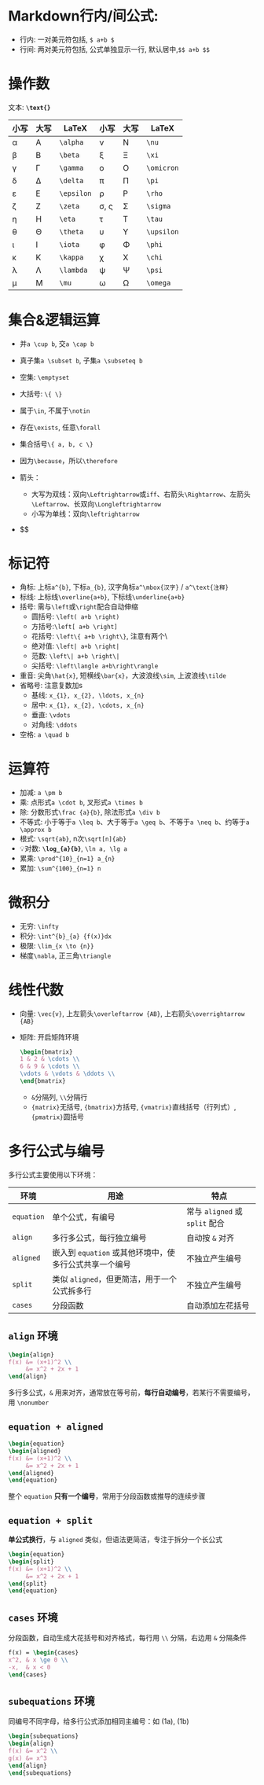 # Markdown行内/间公式:

- 行内: 一对美元符包括, `$ a+b $`
- 行间: 两对美元符包括, 公式单独显示一行, 默认居中,`$$ a+b $$`

# 操作数

文本: **`\text{}`**

| 小写 | 大写 | LaTeX      | 小写 | 大写 | LaTeX      |
| ---- | ---- | ---------- | ---- | ---- | ---------- |
| α    | Α    | `\alpha`   | ν    | Ν    | `\nu`      |
| β    | Β    | `\beta`    | ξ    | Ξ    | `\xi`      |
| γ    | Γ    | `\gamma`   | ο    | Ο    | `\omicron` |
| δ    | Δ    | `\delta`   | π    | Π    | `\pi`      |
| ε    | Ε    | `\epsilon` | ρ    | Ρ    | `\rho`     |
| ζ    | Ζ    | `\zeta`    | σ, ς | Σ    | `\sigma`   |
| η    | Η    | `\eta`     | τ    | Τ    | `\tau`     |
| θ    | Θ    | `\theta`   | υ    | Υ    | `\upsilon` |
| ι    | Ι    | `\iota`    | φ    | Φ    | `\phi`     |
| κ    | Κ    | `\kappa`   | χ    | Χ    | `\chi`     |
| λ    | Λ    | `\lambda`  | ψ    | Ψ    | `\psi`     |
| μ    | Μ    | `\mu`      | ω    | Ω    | `\omega`   |

# 集合&逻辑运算

- 并`a \cup b`, 交`a \cap b`
- 真子集`a \subset b`, 子集`a \subseteq b`
- 空集: `\emptyset`
- 大括号: `\{ \}`
- 属于`\in`, 不属于`\notin`
- 存在`\exists`, 任意`\forall`
- 集合括号`\{ a, b, c \}`
- 因为`\because`，所以`\therefore`
- 箭头：
  - 大写为双线：双向`\Leftrightarrow`或`iff`、右箭头`\Rightarrow`、左箭头`\Leftarrow`、长双向`\Longleftrightarrow`
  - 小写为单线：双向`\leftrightarrow`

- $\$

# 标记符

- 角标: 上标`a^{b}`, 下标`a_{b}`, 汉字角标`a^\mbox{汉字}` / `a^\text{注释}`
- 标线: 上标线`\overline{a+b}`, 下标线`\underline{a+b}`
- 括号: 需与`\left`或`\right`配合自动伸缩
  - 圆括号: `\left( a+b \right)`
  - 方括号:`\left[ a+b \right]`
  - 花括号: `\left\{ a+b \right\}`, 注意有两个\
  - 绝对值: `\left| a+b \right|`
  - 范数: `\left\| a+b \right\|`
  - 尖括号: `\left\langle a+b\right\rangle`
- 重音: 尖角`\hat{x}`, 短横线`\bar{x}`，大波浪线`\sim`, 上波浪线`\tilde`
- 省略号: 注意复数加s
  - 基线: `x_{1}, x_{2}, \ldots, x_{n}`
  - 居中: `x_{1}, x_{2}, \cdots, x_{n}`
  - 垂直: `\vdots`
  - 对角线: `\ddots`
- 空格: `a \quad b`

# 运算符

- 加减: `a \pm b`
- 乘: 点形式`a \cdot b`, 叉形式`a \times b`
- 除: 分数形式`\frac {a}{b}`, 除法形式`a \div b`
- 不等式: 小于等于`a \leq b`、大于等于`a \geq b`、不等于`a \neq b`、约等于`a \approx b`
- 根式: `\sqrt{ab}`, n次`\sqrt[n]{ab}`
- :bulb:对数: **`\log_{a}{b}`**, `\ln a, \lg a`
- 累乘: `\prod^{10}_{n=1} a_{n}`
- 累加: `\sum^{100}_{n=1} n`

# 微积分

- 无穷: `\infty`
- 积分: `\int^{b}_{a} {f(x)}dx`
- 极限: `\lim_{x \to {n}}`
- 梯度`\nabla`, 正三角`\triangle`

# 线性代数

- 向量: `\vec{v}`, 上左箭头`\overleftarrow {AB}`, 上右箭头`\overrightarrow {AB}`

- 矩阵: 开启矩阵环境

  ```latex
  \begin{bmatrix}
  1 & 2 & \cdots \\
  6 & 9 & \cdots \\
  \vdots & \vdots & \ddots \\
  \end{bmatrix}
  ```

  - `&`分隔列, `\\`分隔行
  - `{matrix}`无括号, `{bmatrix}`方括号, `{vmatrix}`直线括号（行列式）, `{pmatrix}`圆括号

# 多行公式与编号

多行公式主要使用以下环境：

| 环境       | 用途                                                   | 特点                           |
| ---------- | ------------------------------------------------------ | ------------------------------ |
| `equation` | 单个公式，有编号                                       | 常与 `aligned` 或 `split` 配合 |
| `align`    | 多行多公式，每行独立编号                               | 自动按 `&` 对齐                |
| `aligned`  | 嵌入到 `equation` 或其他环境中，使多行公式共享一个编号 | 不独立产生编号                 |
| `split`    | 类似 `aligned`，但更简洁，用于一个公式拆多行           | 不独立产生编号                 |
| `cases`    | 分段函数                                               | 自动添加左花括号               |

## `align` 环境

```latex
\begin{align}
f(x) &= (x+1)^2 \\
     &= x^2 + 2x + 1
\end{align}
```

多行多公式，`&` 用来对齐，通常放在等号前，**每行自动编号**，若某行不需要编号，用 `\nonumber`

## `equation + aligned`

```latex
\begin{equation}
\begin{aligned}
f(x) &= (x+1)^2 \\
     &= x^2 + 2x + 1
\end{aligned}
\end{equation}
```

整个 `equation` **只有一个编号**，常用于分段函数或推导的连续步骤

## `equation + split`

**单公式换行**，与 `aligned` 类似，但语法更简洁，专注于拆分一个长公式

```latex
\begin{equation}
\begin{split}
f(x) &= (x+1)^2 \\
     &= x^2 + 2x + 1
\end{split}
\end{equation}
```

## `cases` 环境

分段函数，自动生成大花括号和对齐格式，每行用 `\\` 分隔，右边用 `&` 分隔条件

```latex
f(x) = \begin{cases}
x^2, & x \ge 0 \\
-x,  & x < 0
\end{cases}
```

## `subequations` 环境

同编号不同字母，给多行公式添加相同主编号：如 (1a), (1b)

```latex
\begin{subequations}
\begin{align}
f(x) &= x^2 \\
g(x) &= x^3
\end{align}
\end{subequations}
```



